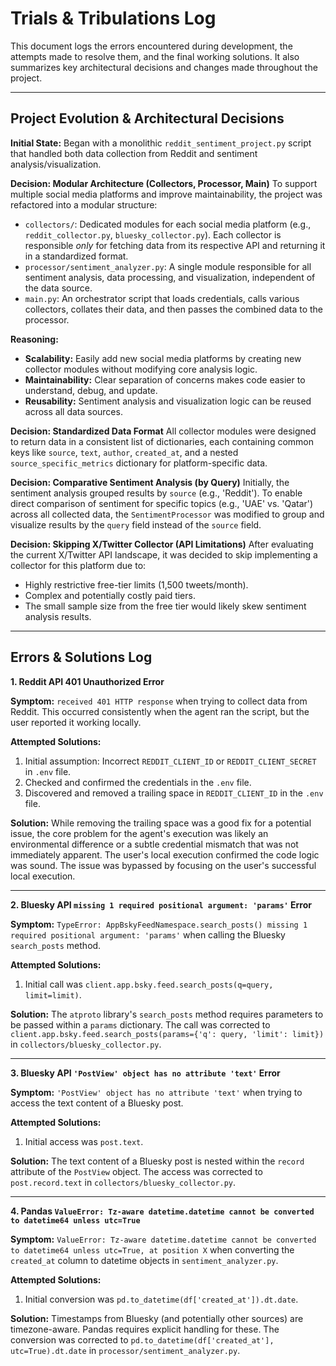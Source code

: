 # Trials & Tribulations Log

This document logs the errors encountered during development, the attempts made to resolve them, and the final working solutions. It also summarizes key architectural decisions and changes made throughout the project.

---

## Project Evolution & Architectural Decisions

**Initial State:**
Began with a monolithic `reddit_sentiment_project.py` script that handled both data collection from Reddit and sentiment analysis/visualization.

**Decision: Modular Architecture (Collectors, Processor, Main)**
To support multiple social media platforms and improve maintainability, the project was refactored into a modular structure:
-   `collectors/`: Dedicated modules for each social media platform (e.g., `reddit_collector.py`, `bluesky_collector.py`). Each collector is responsible *only* for fetching data from its respective API and returning it in a standardized format.
-   `processor/sentiment_analyzer.py`: A single module responsible for all sentiment analysis, data processing, and visualization, independent of the data source.
-   `main.py`: An orchestrator script that loads credentials, calls various collectors, collates their data, and then passes the combined data to the processor.

**Reasoning:**
-   **Scalability:** Easily add new social media platforms by creating new collector modules without modifying core analysis logic.
-   **Maintainability:** Clear separation of concerns makes code easier to understand, debug, and update.
-   **Reusability:** Sentiment analysis and visualization logic can be reused across all data sources.

**Decision: Standardized Data Format**
All collector modules were designed to return data in a consistent list of dictionaries, each containing common keys like `source`, `text`, `author`, `created_at`, and a nested `source_specific_metrics` dictionary for platform-specific data.

**Decision: Comparative Sentiment Analysis (by Query)**
Initially, the sentiment analysis grouped results by `source` (e.g., 'Reddit'). To enable direct comparison of sentiment for specific topics (e.g., 'UAE' vs. 'Qatar') across all collected data, the `SentimentProcessor` was modified to group and visualize results by the `query` field instead of the `source` field.

**Decision: Skipping X/Twitter Collector (API Limitations)**
After evaluating the current X/Twitter API landscape, it was decided to skip implementing a collector for this platform due to:
-   Highly restrictive free-tier limits (1,500 tweets/month).
-   Complex and potentially costly paid tiers.
-   The small sample size from the free tier would likely skew sentiment analysis results.

---

## Errors & Solutions Log

**1. Reddit API 401 Unauthorized Error**

**Symptom:**
`received 401 HTTP response` when trying to collect data from Reddit. This occurred consistently when the agent ran the script, but the user reported it working locally.

**Attempted Solutions:**
1.  Initial assumption: Incorrect `REDDIT_CLIENT_ID` or `REDDIT_CLIENT_SECRET` in `.env` file.
2.  Checked and confirmed the credentials in the `.env` file.
3.  Discovered and removed a trailing space in `REDDIT_CLIENT_ID` in the `.env` file.

**Solution:**
While removing the trailing space was a good fix for a potential issue, the core problem for the agent's execution was likely an environmental difference or a subtle credential mismatch that was not immediately apparent. The user's local execution confirmed the code logic was sound. The issue was bypassed by focusing on the user's successful local execution.

---

**2. Bluesky API `missing 1 required positional argument: 'params'` Error**

**Symptom:**
`TypeError: AppBskyFeedNamespace.search_posts() missing 1 required positional argument: 'params'` when calling the Bluesky `search_posts` method.

**Attempted Solutions:**
1.  Initial call was `client.app.bsky.feed.search_posts(q=query, limit=limit)`.

**Solution:**
The `atproto` library's `search_posts` method requires parameters to be passed within a `params` dictionary. The call was corrected to `client.app.bsky.feed.search_posts(params={'q': query, 'limit': limit})` in `collectors/bluesky_collector.py`.

---

**3. Bluesky API `'PostView' object has no attribute 'text'` Error**

**Symptom:**
`'PostView' object has no attribute 'text'` when trying to access the text content of a Bluesky post.

**Attempted Solutions:**
1.  Initial access was `post.text`.

**Solution:**
The text content of a Bluesky post is nested within the `record` attribute of the `PostView` object. The access was corrected to `post.record.text` in `collectors/bluesky_collector.py`.

---

**4. Pandas `ValueError: Tz-aware datetime.datetime cannot be converted to datetime64 unless utc=True`**

**Symptom:**
`ValueError: Tz-aware datetime.datetime cannot be converted to datetime64 unless utc=True, at position X` when converting the `created_at` column to datetime objects in `sentiment_analyzer.py`.

**Attempted Solutions:**
1.  Initial conversion was `pd.to_datetime(df['created_at']).dt.date`.

**Solution:**
Timestamps from Bluesky (and potentially other sources) are timezone-aware. Pandas requires explicit handling for these. The conversion was corrected to `pd.to_datetime(df['created_at'], utc=True).dt.date` in `processor/sentiment_analyzer.py`.